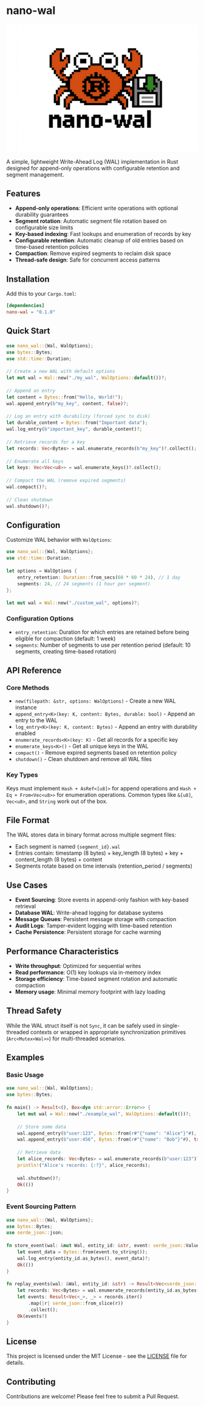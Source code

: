 # nano-wal

![nano-wal](nano-wal.png)

A simple, lightweight Write-Ahead Log (WAL) implementation in Rust designed for append-only operations with configurable retention and segment management.

## Features

- **Append-only operations**: Efficient write operations with optional durability guarantees
- **Segment rotation**: Automatic segment file rotation based on configurable size limits
- **Key-based indexing**: Fast lookups and enumeration of records by key
- **Configurable retention**: Automatic cleanup of old entries based on time-based retention policies
- **Compaction**: Remove expired segments to reclaim disk space
- **Thread-safe design**: Safe for concurrent access patterns

## Installation

Add this to your `Cargo.toml`:

```toml
[dependencies]
nano-wal = "0.1.0"
```

## Quick Start

```rust
use nano_wal::{Wal, WalOptions};
use bytes::Bytes;
use std::time::Duration;

// Create a new WAL with default options
let mut wal = Wal::new("./my_wal", WalOptions::default())?;

// Append an entry
let content = Bytes::from("Hello, World!");
wal.append_entry(b"my_key", content, false)?;

// Log an entry with durability (forced sync to disk)
let durable_content = Bytes::from("Important data");
wal.log_entry(b"important_key", durable_content)?;

// Retrieve records for a key
let records: Vec<Bytes> = wal.enumerate_records(b"my_key")?.collect();

// Enumerate all keys
let keys: Vec<Vec<u8>> = wal.enumerate_keys()?.collect();

// Compact the WAL (remove expired segments)
wal.compact()?;

// Clean shutdown
wal.shutdown()?;
```

## Configuration

Customize WAL behavior with `WalOptions`:

```rust
use nano_wal::{Wal, WalOptions};
use std::time::Duration;

let options = WalOptions {
    entry_retention: Duration::from_secs(60 * 60 * 24), // 1 day
    segments: 24, // 24 segments (1 hour per segment)
};

let mut wal = Wal::new("./custom_wal", options)?;
```

### Configuration Options

- `entry_retention`: Duration for which entries are retained before being eligible for compaction (default: 1 week)
- `segments`: Number of segments to use per retention period (default: 10 segments, creating time-based rotation)

## API Reference

### Core Methods

- `new(filepath: &str, options: WalOptions)` - Create a new WAL instance
- `append_entry<K>(key: K, content: Bytes, durable: bool)` - Append an entry to the WAL
- `log_entry<K>(key: K, content: Bytes)` - Append an entry with durability enabled
- `enumerate_records<K>(key: K)` - Get all records for a specific key
- `enumerate_keys<K>()` - Get all unique keys in the WAL
- `compact()` - Remove expired segments based on retention policy
- `shutdown()` - Clean shutdown and remove all WAL files

### Key Types

Keys must implement `Hash + AsRef<[u8]>` for append operations and `Hash + Eq + From<Vec<u8>>` for enumeration operations. Common types like `&[u8]`, `Vec<u8>`, and `String` work out of the box.

## File Format

The WAL stores data in binary format across multiple segment files:

- Each segment is named `{segment_id}.wal`
- Entries contain: timestamp (8 bytes) + key_length (8 bytes) + key + content_length (8 bytes) + content
- Segments rotate based on time intervals (retention_period / segments)

## Use Cases

- **Event Sourcing**: Store events in append-only fashion with key-based retrieval
- **Database WAL**: Write-ahead logging for database systems
- **Message Queues**: Persistent message storage with compaction
- **Audit Logs**: Tamper-evident logging with time-based retention
- **Cache Persistence**: Persistent storage for cache warming

## Performance Characteristics

- **Write throughput**: Optimized for sequential writes
- **Read performance**: O(1) key lookups via in-memory index
- **Storage efficiency**: Time-based segment rotation and automatic compaction
- **Memory usage**: Minimal memory footprint with lazy loading

## Thread Safety

While the WAL struct itself is not `Sync`, it can be safely used in single-threaded contexts or wrapped in appropriate synchronization primitives (`Arc<Mutex<Wal>>`) for multi-threaded scenarios.

## Examples

### Basic Usage

```rust
use nano_wal::{Wal, WalOptions};
use bytes::Bytes;

fn main() -> Result<(), Box<dyn std::error::Error>> {
    let mut wal = Wal::new("./example_wal", WalOptions::default())?;
    
    // Store some data
    wal.append_entry(b"user:123", Bytes::from(r#"{"name": "Alice"}"#), false)?;
    wal.append_entry(b"user:456", Bytes::from(r#"{"name": "Bob"}"#), true)?;
    
    // Retrieve data
    let alice_records: Vec<Bytes> = wal.enumerate_records(b"user:123")?.collect();
    println!("Alice's records: {:?}", alice_records);
    
    wal.shutdown()?;
    Ok(())
}
```

### Event Sourcing Pattern

```rust
use nano_wal::{Wal, WalOptions};
use bytes::Bytes;
use serde_json::json;

fn store_event(wal: &mut Wal, entity_id: &str, event: serde_json::Value) -> Result<(), Box<dyn std::error::Error>> {
    let event_data = Bytes::from(event.to_string());
    wal.log_entry(entity_id.as_bytes(), event_data)?;
    Ok(())
}

fn replay_events(wal: &Wal, entity_id: &str) -> Result<Vec<serde_json::Value>, Box<dyn std::error::Error>> {
    let records: Vec<Bytes> = wal.enumerate_records(entity_id.as_bytes())?.collect();
    let events: Result<Vec<_>, _> = records.iter()
        .map(|r| serde_json::from_slice(r))
        .collect();
    Ok(events?)
}
```

## License

This project is licensed under the MIT License - see the [LICENSE](LICENSE) file for details.

## Contributing

Contributions are welcome! Please feel free to submit a Pull Request.